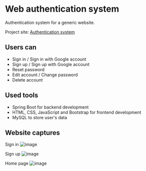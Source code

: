 # Web authentication system

Authentication system for a generic website.

Project site: [Authentication system](http://noa-web.lat)

## Users can
- Sign in / Sign in with Google account
- Sign up / Sign up with Google account
- Reset password
- Edit account / Change password
- Delete account

## Used tools
- Spring Boot for backend development
- HTML, CSS, JavaScript and Bootstrap for frontend development
- MySQL to store user's data

## Website captures
Sign in
![image](https://github.com/noaJ4Q/web-authentication-system/assets/111481057/4bcecc15-d67b-4923-9a89-7d62d8afdc00)

Sign up
![image](https://github.com/noaJ4Q/web-authentication-system/assets/111481057/8047c2d8-2253-4a3d-8bad-cfd107f710ba)

Home page
![image](https://github.com/noaJ4Q/web-authentication-system/assets/111481057/8d6699b9-72ab-4e64-8fc6-050917a26c30)
